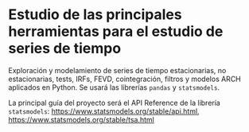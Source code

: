 # Estudio de las principales herramientas para el estudio de series de tiempo
Exploración y modelamiento de series de tiempo estacionarias, no estacionarias, tests, IRFs, FEVD, cointegración, filtros y modelos ARCH aplicados en Python. Se usará las librerías `pandas` y `statsmodels`.

La principal guía del proyecto será el API Reference de la librería `statsmodels`: https://www.statsmodels.org/stable/api.html, https://www.statsmodels.org/stable/tsa.html